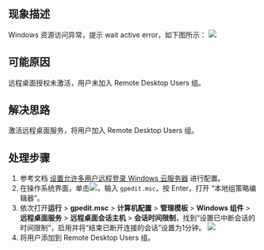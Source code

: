 
## 现象描述
Windows 资源访问异常，提示 wait active error，如下图所示：
![](https://qcloudimg.tencent-cloud.cn/raw/22016494ac69ded7f4736fff0dde8144.png)

## 可能原因
远程桌面授权未激活，用户未加入 Remote Desktop Users 组。


## 解决思路
激活远程桌面服务，将用户加入 Remote Desktop Users 组。


## 处理步骤
1. 参考文档 [设置允许多用户远程登录 Windows 云服务器](https://cloud.tencent.com/document/product/213/36267) 进行配置。
2. 在操作系统界面，单击![](https://qcloudimg.tencent-cloud.cn/raw/0614d9150e988643275e37cdf4b0cdf9.png)，输入 `gpedit.msc`，按 Enter，打开 “本地组策略编辑器”。
3. 依次打开**运行** > **gpedit.msc** > **计算机配置** > **管理模板** > **Windows 组件** > **远程桌面服务** > **远程桌面会话主机** > **会话时间限制**，找到“设置已中断会话的时间限制”，启用并将“结束已断开连接的会话”设置为1分钟。
![](https://qcloudimg.tencent-cloud.cn/raw/0290e11fb6f59f62a2959d631a76c213.png)
4. 将用户添加到 Remote Desktop Users 组。
